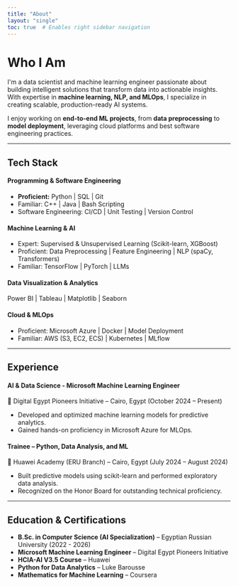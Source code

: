 ```yaml
---
title: "About"
layout: "single"
toc: true  # Enables right sidebar navigation
---
```


# **Who I Am**

I'm a data scientist and machine learning engineer passionate about building intelligent solutions that transform data into actionable insights. With expertise in **machine learning, NLP, and MLOps**, I specialize in creating scalable, production-ready AI systems.

I enjoy working on **end-to-end ML projects**, from **data preprocessing** to **model deployment**, leveraging cloud platforms and best software engineering practices.

---
## **Tech Stack**

#### **Programming & Software Engineering**

- **Proficient:** Python | SQL | Git
- Familiar: C++ | Java | Bash Scripting
- Software Engineering: CI/CD | Unit Testing | Version Control

#### **Machine Learning & AI**

- Expert: Supervised & Unsupervised Learning (Scikit-learn, XGBoost)
- Proficient: Data Preprocessing | Feature Engineering | NLP (spaCy, Transformers)
- Familiar: TensorFlow | PyTorch | LLMs

#### **Data Visualization & Analytics**

Power BI | Tableau | Matplotlib | Seaborn

#### **Cloud & MLOps**

- Proficient: Microsoft Azure | Docker | Model Deployment
- Familiar: AWS (S3, EC2, ECS) | Kubernetes | MLflow

---
## **Experience**

#### **AI & Data Science - Microsoft Machine Learning Engineer**

📍 Digital Egypt Pioneers Initiative – Cairo, Egypt (October 2024 – Present)

- Developed and optimized machine learning models for predictive analytics.
- Gained hands-on proficiency in Microsoft Azure for MLOps.

#### **Trainee – Python, Data Analysis, and ML**

📍 Huawei Academy (ERU Branch) – Cairo, Egypt (July 2024 – August 2024)

- Built predictive models using scikit-learn and performed exploratory data analysis.
- Recognized on the Honor Board for outstanding technical proficiency.

---
## **Education & Certifications**

- **B.Sc. in Computer Science (AI Specialization)** – Egyptian Russian University (2022 - 2026)
- **Microsoft Machine Learning Engineer** – Digital Egypt Pioneers Initiative
- **HCIA-AI V3.5 Course** – Huawei
- **Python for Data Analytics** – Luke Barousse
- **Mathematics for Machine Learning** – Coursera


